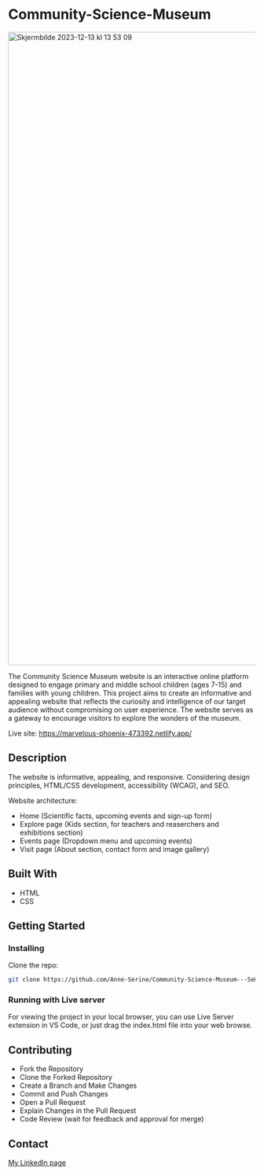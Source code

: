 # Community-Science-Museum


<img width="1289" alt="Skjermbilde 2023-12-13 kl  13 53 09" src="https://github.com/Anne-Serine/Community-Science-Museum---Semester-Project-1/assets/125912893/721c27e6-6026-4a55-9d6c-777d41461182">



The Community Science Museum website is an interactive online platform designed to engage primary and middle school children (ages 7-15) and families with young children. 
This project aims to create an informative and appealing website that reflects the curiosity and intelligence of our target audience without compromising on user experience. The website serves as a gateway to encourage visitors to explore the wonders of the museum.

Live site: https://marvelous-phoenix-473392.netlify.app/

## Description

The website is informative, appealing, and responsive. Considering design principles, HTML/CSS development, accessibility (WCAG), and SEO.

Website architecture:

- Home (Scientific facts, upcoming events and sign-up form)
- Explore page (Kids section, for teachers and reaserchers and exhibitions section)
- Events page (Dropdown menu and upcoming events)
- Visit page (About section, contact form and image gallery)


## Built With

- HTML
- CSS

## Getting Started

### Installing

Clone the repo:

```bash
git clone https://github.com/Anne-Serine/Community-Science-Museum---Semester-Project-1.git
```

### Running with Live server

For viewing the project in your local browser, you can use Live Server extension in VS Code, or just drag the index.html file into your web browse. 

## Contributing

- Fork the Repository
- Clone the Forked Repository
- Create a Branch and Make Changes
- Commit and Push Changes
- Open a Pull Request
- Explain Changes in the Pull Request
- Code Review (wait for feedback and approval for merge)

## Contact

[My LinkedIn page](https://www.linkedin.com/in/anne-serine-johannessen-587b4024a/)
